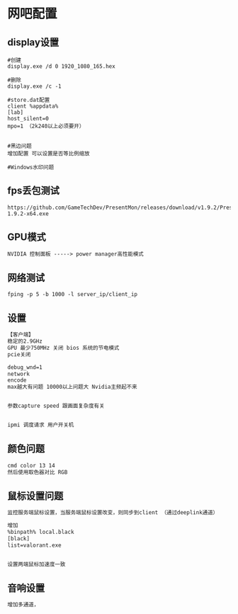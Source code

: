 # 网吧配置

## display设置

```shell
#创建
display.exe /d 0 1920_1080_165.hex

#删除
display.exe /c -1

#store.dat配置
client %appdata%
[lab]
host_silent=0
mpo=1 （2k240以上必须要开）


#黑边问题
增加配置 可以设置是否等比例缩放

#Windows水印问题
```

## fps丢包测试

```shel
https://github.com/GameTechDev/PresentMon/releases/download/v1.9.2/PresentMon-1.9.2-x64.exe
```

## GPU模式

```txt
NVIDIA 控制面板 -----> power manager高性能模式
```

## 网络测试

```shell
fping -p 5 -b 1000 -l server_ip/client_ip
```

## 设置

```txt
【客户端】
稳定的2.9GHz
GPU 最少750MHz 关闭 bios 系统的节电模式
pcie关闭

debug_wnd=1
network
encode 
max越大有问题 10000以上问题大 Nvidia主频起不来


参数capture speed 跟画面复杂度有关


ipmi 调度请求 用户开关机 
```

## 颜色问题

```txt
cmd color 13 14
然后使用取色器对比 RGB
```

## 鼠标设置问题

```txt
监控服务端鼠标设置，当服务端鼠标设置改变，则同步到client （通过deeplink通道）

增加
%binpath% local.black
[black]
list=valorant.exe 


设置两端鼠标加速度一致
```

## 音响设置

```txt
增加多通道，
```

